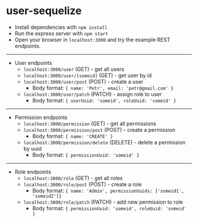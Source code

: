 # user-sequelize

* Install dependencies with `npm install`
* Run the express server with `npm start`
* Open your browser in `localhost:3000` and try the example REST endpoints.
---
  * User endpoints
	  * `localhost:3000/user` (GET) - get all users
	  * `localhost:3000/user/[someid]` (GET) - get user by id
	  * `localhost:3000/user/post` (POST) - create a user
		  * Body format: `{ name: 'Petr', email: 'petr@gmail.com' }`
	  * `localhost:3000/user/patch` (PATCH) - assign role to user
		  * Body format: `{ userUuid: 'someid', roleUuid: 'someid' }`

---
  * Permission endpoints
	  * `localhost:3000/permission` (GET) - get all permissions
	  * `localhost:3000/permission/post` (POST) - create a permission
		  * Body format: `{ name: 'CREATE' }`
	  * `localhost:3000/permission/delete` (DELETE) - delete a permission by uuid
		  * Body format: `{ permissionUuid: 'someid' }`
---
  * Role endpoints
	  * `localhost:3000/role` (GET) - get all roles
	  * `localhost:3000/role/post` (POST) - create a role
		  * Body format: `{ name: 'Admin', permissionUuids: ['someid1', 'someid2']}`
	  * `localhost:3000/role/patch` (PATCH) - add new permission to role
		  * Body format: `{ permissionUuid: 'someid', roleUuid: 'someid' }`
